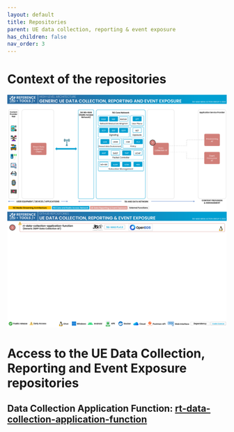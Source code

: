 ```yaml
---
layout: default
title: Repositories
parent: UE data collection, reporting & event exposure
has_children: false
nav_order: 3
---
```

# Context of the repositories

<img src="../../assets/images/projects/uedc_diagram.png">

<img src="../../assets/images/projects/uedc_repos.png">

# Access to the UE Data Collection, Reporting and Event Exposure repositories

## Data Collection Application Function: [rt-data-collection-application-function](https://github.com/5G-MAG/rt-data-collection-application-function)
